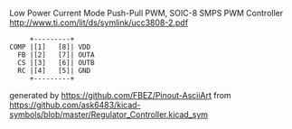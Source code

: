 Low Power Current Mode Push-Pull PWM, SOIC-8
SMPS PWM Controller
http://www.ti.com/lit/ds/symlink/ucc3808-2.pdf


	     +---------+
	COMP |[1]   [8]| VDD
	  FB |[2]   [7]| OUTA
	  CS |[3]   [6]| OUTB
	  RC |[4]   [5]| GND
	     +---------+


generated by https://github.com/FBEZ/Pinout-AsciiArt from https://github.com/ask6483/kicad-symbols/blob/master/Regulator_Controller.kicad_sym
